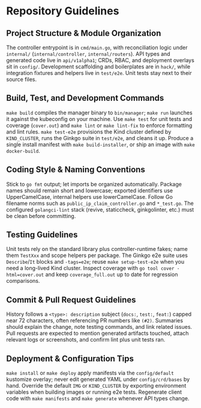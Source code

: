 # Repository Guidelines

## Project Structure & Module Organization
The controller entrypoint is in `cmd/main.go`, with reconciliation logic under `internal/` (`internal/controller`, `internal/routers`). API types and generated code live in `api/v1alpha1`; CRDs, RBAC, and deployment overlays sit in `config/`. Development scaffolding and boilerplates are in `hack/`, while integration fixtures and helpers live in `test/e2e`. Unit tests stay next to their source files.

## Build, Test, and Development Commands
`make build` compiles the manager binary to `bin/manager`; `make run` launches it against the kubeconfig on your machine. Use `make test` for unit tests and coverage (`cover.out`) and `make lint` or `make lint-fix` to enforce formatting and lint rules. `make test-e2e` provisions the Kind cluster defined by `KIND_CLUSTER`, runs the Ginkgo suite in `test/e2e`, and cleans it up. Produce a single install manifest with `make build-installer`, or ship an image with `make docker-build`.

## Coding Style & Naming Conventions
Stick to `go fmt` output; let imports be organized automatically. Package names should remain short and lowercase; exported identifiers use UpperCamelCase, internal helpers use lowerCamelCase. Follow Go filename norms such as `public_ip_claim_controller.go` and `*_test.go`. The configured `golangci-lint` stack (revive, staticcheck, ginkgolinter, etc.) must be clean before committing.

## Testing Guidelines
Unit tests rely on the standard library plus controller-runtime fakes; name them `TestXxx` and scope helpers per package. The Ginkgo e2e suite uses `Describe`/`It` blocks and `-tags=e2e`; reuse `make setup-test-e2e` when you need a long-lived Kind cluster. Inspect coverage with `go tool cover -html=cover.out` and keep `coverage_full.out` up to date for regression comparisons.

## Commit & Pull Request Guidelines
History follows a `<type>: description` subject (`docs:`, `test:`, `feat:`) capped near 72 characters, often referencing PR numbers like `(#2)`. Summaries should explain the change, note testing commands, and link related issues. Pull requests are expected to mention generated artifacts touched, attach relevant logs or screenshots, and confirm lint plus unit tests ran.

## Deployment & Configuration Tips
`make install` or `make deploy` apply manifests via the `config/default` kustomize overlay; never edit generated YAML under `config/crd/bases` by hand. Override the default `IMG` or `KIND_CLUSTER` by exporting environment variables when building images or running e2e tests. Regenerate client code with `make manifests` and `make generate` whenever API types change.
